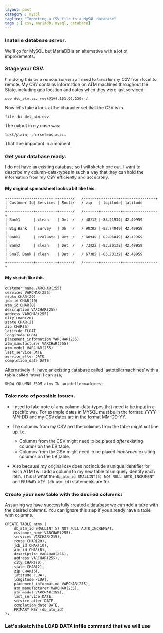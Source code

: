 ```yaml
---
layout: post
category : mysql
tagline: "Importing a CSV file to a MySQL database"
tags : [ csv, mariadb, mysql, database]
---
```


### Install a database server.
We'll go for MySQL but MariaDB is an alternative with a lot of improvements.

### Stage your CSV.
I'm doing this on a remote server so I need to transfer my CSV from local to remote. My CSV contains information on ATM machines throughout the State, including
geo location and dates when they were last serviced. 

`
scp det_atm.csv root@104.131.99.220:~/
`

Now let's take a look at the character set that the CSV is in.

`
file -bi det_atm.csv
`

The output in my case was:

`
text/plain; charset=us-ascii
`

That'll be important in a moment. 

### Get your database ready.

I do not have an existing database so I will sketch one out. I want to describe my column-data-types in such a way that they can hold the information from my CSV efficiently and accurately.

#### My original spreadsheet looks a bit like this

    +------------+----------+------/   /------+---------+----------------+
    | Customer Id| Services | Route/   / zip   | logitude| latitude       |
    +------------+----------+------/   /-------+---------+----------------+
    | Bank1      | clean    | Det  /   / 48212 |-83.21934| 42.49959       |
    | Big Bank   | survey   | Oh   /   / 98202 |-82.74849| 42.49959       |
    | Bank1      | evaluate | Det  /   / 48940 |-82.85849| 42.49959       |
    | Bank2      | clean    | Det  /   / 73822 |-83.20132| 42.49959       |
    | Small Bank | clean    | Det  /   / 67382 |-83.20132| 42.49959       |
    +------------+----------+------/   /-------+---------+----------------+


#### My sketch like this

    customer_name VARCHAR(255)
    services VARCHAR(255)
    route CHAR(20)
    job_id CHAR(10)
    atm_id CHAR(8)
    description VARCHAR(255)
    address VARCHAR(255)
    city CHAR(20)
    state CHAR(2)
    zip CHAR(5)
    latitude FLOAT
    longitude FLOAT
    placement_information VARCHAR(255)
    atm_manufacturer VARCHAR(255)
    atm_model VARCHAR(255)
    last_service DATE
    service_after DATE
    completion_date DATE

Alternatively if I have an existing database called 'autotellermachines' with a table called 'atms' I can use;

`
SHOW COLUMNS FROM atms IN autotellermachines;
`

### Take note of possible issues.
* I need to take note of any column-data-types that need to be input in a specific way. For example dates in MYSQL must be in the format: YYYY-MM-DD and my CSV dates are in the format MM-DD-YY. 

* The columns from my CSV and the columns from the table might not line up. i.e.

    * Columns from the CSV might need to be placed *after* existing columns on the DB table.
    * Columns from the CSV might need to be placed *inbetween* exisiting columns on the DB table.


* Also because my original csv does not include a unique identifier for each ATM I will add a column to my new table to uniquely identify each item. This is what the `db_atm_id SMALLINT(5) NOT NULL AUTO_INCREMENT` and `PRIMARY KEY (db_atm_id)` statements are for.

### Create your new table with the desired columns:

Assuming we have successfully created a database we can add a table with the desired columns. You can ignore this step if you already have a table with columns.

    CREATE TABLE atms (
        db_atm_id SMALLINT(5) NOT NULL AUTO_INCREMENT,
        customer_name VARCHAR(255),
        services VARCHAR(255),
        route CHAR(20),
        job_id CHAR(10),
        atm_id CHAR(8),
        description VARCHAR(255),
        address VARCHAR(255),
        city CHAR(20),
        state CHAR(2),
        zip CHAR(5),
        latitude FLOAT,
        longitude FLOAT,
        placement_information VARCHAR(255),
        atm_manufacturer VARCHAR(255),
        atm_model VARCHAR(255),
        last_service DATE,
        service_after DATE,
        completion_date DATE,
        PRIMARY KEY (db_atm_id)
    );

### Let's sketch the LOAD DATA infile command that we will use


